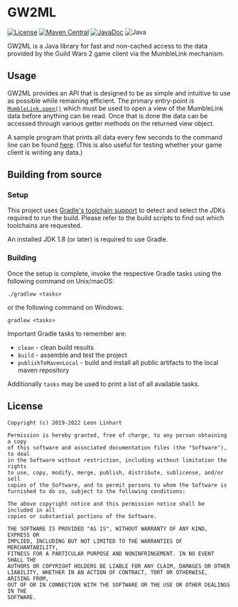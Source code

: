 # GW2ML

[![License](https://img.shields.io/badge/license-MIT-green.svg?style=for-the-badge&label=License)](https://github.com/GW2Toolbelt/GW2ML/blob/master/LICENSE)
[![Maven Central](https://img.shields.io/maven-central/v/com.gw2tb.gw2ml/gw2ml.svg?style=for-the-badge&label=Maven%20Central)](https://maven-badges.herokuapp.com/maven-central/com.gw2tb.gw2ml/gw2ml)
[![JavaDoc](https://img.shields.io/maven-central/v/com.gw2tb.gw2ml/gw2ml.svg?style=for-the-badge&label=JavaDoc&color=blue)](https://javadoc.io/doc/com.gw2tb.gw2ml/gw2ml)
![Java](https://img.shields.io/badge/Java-22-green.svg?style=for-the-badge&color=b07219&logo=Java)

GW2ML is a Java library for fast and non-cached access to the data provided
by the Guild Wars 2 game client via the MumbleLink mechanism.


## Usage

GW2ML provides an API that is designed to be as simple and intuitive to use as
possible while remaining efficient. The primary entry-point is [`MumbleLink.open()`](https://javadoc.io/doc/com.gw2tb.gw2ml/gw2ml/latest/com/gw2tb/gw2ml/MumbleLink.html)
which must be used to open a view of the MumbleLink data before anything can be
read. Once that is done the data can be accessed through various getter methods
on the returned view object.

A sample program that prints all data every few seconds to the command line can
be found [here](/src/test/java/com/example/Sample.java).
(This is also useful for testing whether your game client is writing any data.)


## Building from source

### Setup

This project uses [Gradle's toolchain support](https://docs.gradle.org/8.6/userguide/toolchains.html)
to detect and select the JDKs required to run the build. Please refer to the
build scripts to find out which toolchains are requested.

An installed JDK 1.8 (or later) is required to use Gradle.

### Building

Once the setup is complete, invoke the respective Gradle tasks using the
following command on Unix/macOS:

    ./gradlew <tasks>

or the following command on Windows:

    gradlew <tasks>

Important Gradle tasks to remember are:
- `clean`                   - clean build results
- `build`                   - assemble and test the project
- `publishToMavenLocal`     - build and install all public artifacts to the
                              local maven repository

Additionally `tasks` may be used to print a list of all available tasks.


## License

```
Copyright (c) 2019-2022 Leon Linhart

Permission is hereby granted, free of charge, to any person obtaining a copy
of this software and associated documentation files (the "Software"), to deal
in the Software without restriction, including without limitation the rights
to use, copy, modify, merge, publish, distribute, sublicense, and/or sell
copies of the Software, and to permit persons to whom the Software is
furnished to do so, subject to the following conditions:

The above copyright notice and this permission notice shall be included in all
copies or substantial portions of the Software.

THE SOFTWARE IS PROVIDED "AS IS", WITHOUT WARRANTY OF ANY KIND, EXPRESS OR
IMPLIED, INCLUDING BUT NOT LIMITED TO THE WARRANTIES OF MERCHANTABILITY,
FITNESS FOR A PARTICULAR PURPOSE AND NONINFRINGEMENT. IN NO EVENT SHALL THE
AUTHORS OR COPYRIGHT HOLDERS BE LIABLE FOR ANY CLAIM, DAMAGES OR OTHER
LIABILITY, WHETHER IN AN ACTION OF CONTRACT, TORT OR OTHERWISE, ARISING FROM,
OUT OF OR IN CONNECTION WITH THE SOFTWARE OR THE USE OR OTHER DEALINGS IN THE
SOFTWARE.
```